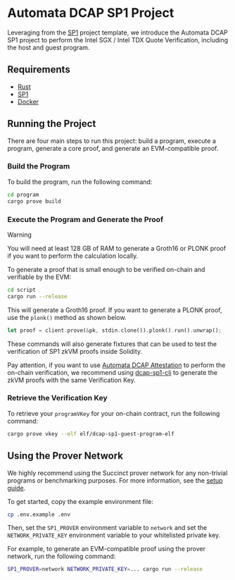 # Automata DCAP SP1 Project

Leveraging from the [SP1](https://github.com/succinctlabs/sp1) project template, we introduce the Automata DCAP SP1 project to perform the Intel SGX / Intel TDX Quote Verification, including the host and guest program.

## Requirements

- [Rust](https://rustup.rs/)
- [SP1](https://docs.succinct.xyz/docs/sp1/getting-started/install)
- [Docker](https://docs.docker.com/get-started/get-docker/)

## Running the Project

There are four main steps to run this project: build a program, execute a program, generate a core proof, and
generate an EVM-compatible proof.

### Build the Program

To build the program, run the following command:

```sh
cd program
cargo prove build
```

### Execute the Program and Generate the Proof

> [!WARNING]
> You will need at least 128 GB of RAM to generate a Groth16 or PLONK proof if you want to perform the calculation locally.

To generate a proof that is small enough to be verified on-chain and verifiable by the EVM:

```sh
cd script
cargo run --release
```

This will generate a Groth16 proof. If you want to generate a PLONK proof, use the `plonk()` method as shown below.

```rust
let proof = client.prove(&pk, stdin.clone()).plonk().run().unwrap();
```

These commands will also generate fixtures that can be used to test the verification of SP1 zkVM proofs
inside Solidity.

Pay attention, if you want to use [Automata DCAP Attestation](https://github.com/automata-network/automata-dcap-attestation) to perform the on-chain verification, we recommend using [dcap-sp1-cli](/clis/dcap-sp1-cli) to generate the zkVM proofs with the same Verification Key.

### Retrieve the Verification Key

To retrieve your `programVKey` for your on-chain contract, run the following command:

```sh
cargo prove vkey --elf elf/dcap-sp1-guest-program-elf
```

## Using the Prover Network

We highly recommend using the Succinct prover network for any non-trivial programs or benchmarking purposes. For more information, see the [setup guide](https://docs.succinct.xyz/docs/sp1/generating-proofs/prover-network/usage).

To get started, copy the example environment file:

```sh
cp .env.example .env
```

Then, set the `SP1_PROVER` environment variable to `network` and set the `NETWORK_PRIVATE_KEY`
environment variable to your whitelisted private key.

For example, to generate an EVM-compatible proof using the prover network, run the following
command:

```sh
SP1_PROVER=network NETWORK_PRIVATE_KEY=... cargo run --release
```
